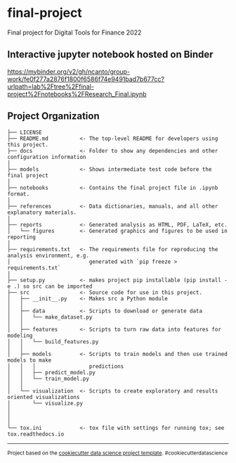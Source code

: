final-project
==============================

Final project for Digital Tools for Finance 2022

Interactive jupyter notebook hosted on Binder <use this to interact with code and make changes>
------------
https://mybinder.org/v2/gh/ncanto/group-work/fe0f277a2876f1800f6586f74e9491bad7b677cc?urlpath=lab%2Ftree%2Ffinal-project%2Fnotebooks%2FResearch_Final.ipynb

Project Organization
------------

    ├── LICENSE
    ├── README.md          <- The top-level README for developers using this project.
    ├── docs               <- Folder to show any dependencies and other configuration information
    │
    ├── models             <- Shows intermediate test code before the final project
    │
    ├── notebooks          <- Contains the final project file in .ipynb format.
    │
    ├── references         <- Data dictionaries, manuals, and all other explanatory materials.
    │
    ├── reports            <- Generated analysis as HTML, PDF, LaTeX, etc.
    │   └── figures        <- Generated graphics and figures to be used in reporting
    │
    ├── requirements.txt   <- The requirements file for reproducing the analysis environment, e.g.
    │                         generated with `pip freeze > requirements.txt`
    │
    ├── setup.py           <- makes project pip installable (pip install -e .) so src can be imported
    ├── src                <- Source code for use in this project.
    │   ├── __init__.py    <- Makes src a Python module
    │   │
    │   ├── data           <- Scripts to download or generate data
    │   │   └── make_dataset.py
    │   │
    │   ├── features       <- Scripts to turn raw data into features for modeling
    │   │   └── build_features.py
    │   │
    │   ├── models         <- Scripts to train models and then use trained models to make
    │   │   │                 predictions
    │   │   ├── predict_model.py
    │   │   └── train_model.py
    │   │
    │   └── visualization  <- Scripts to create exploratory and results oriented visualizations
    │       └── visualize.py
    │
    │       
    │
    └── tox.ini            <- tox file with settings for running tox; see tox.readthedocs.io


--------

<p><small>Project based on the <a target="_blank" href="https://drivendata.github.io/cookiecutter-data-science/">cookiecutter data science project template</a>. #cookiecutterdatascience</small></p>
